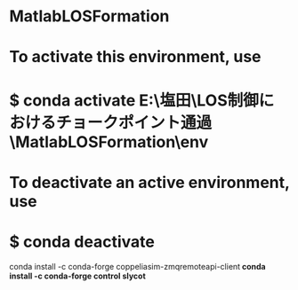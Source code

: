 # MatlabLOSFormation

# To activate this environment, use
#
#     $ conda activate E:\塩田\LOS制御におけるチョークポイント通過\MatlabLOSFormation\env
#
# To deactivate an active environment, use
#
#     $ conda deactivate

conda install -c conda-forge coppeliasim-zmqremoteapi-client<b>
conda install -c conda-forge control slycot
